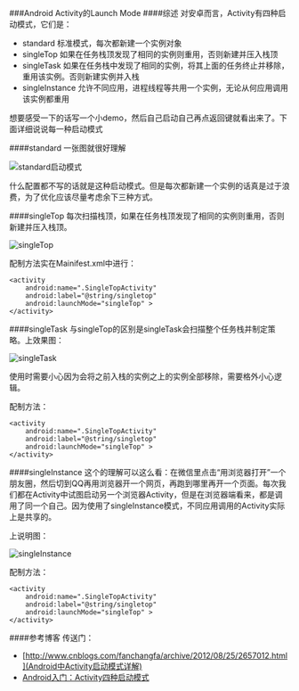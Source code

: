 ###Android Activity的Launch Mode
####综述
对安卓而言，Activity有四种启动模式，它们是：

* standard 标准模式，每次都新建一个实例对象
* singleTop 如果在任务栈顶发现了相同的实例则重用，否则新建并压入栈顶
* singleTask 如果在任务栈中发现了相同的实例，将其上面的任务终止并移除，重用该实例。否则新建实例并入栈
* singleInstance 允许不同应用，进程线程等共用一个实例，无论从何应用调用该实例都重用

想要感受一下的话写一个小demo，然后自己启动自己再点返回键就看出来了。下面详细说说每一种启动模式

####standard
一张图就很好理解

![standard启动模式](https://github.com/HIT-Alibaba/interview/blob/master/img/android-lanchmode-standard.gif?raw=true)

什么配置都不写的话就是这种启动模式。但是每次都新建一个实例的话真是过于浪费，为了优化应该尽量考虑余下三种方式。

####singleTop
每次扫描栈顶，如果在任务栈顶发现了相同的实例则重用，否则新建并压入栈顶。

![singleTop](https://github.com/HIT-Alibaba/interview/blob/master/img/android-lanchmode-singletop.gif?raw=true)

配制方法实在Mainifest.xml中进行：

```
<activity
    android:name=".SingleTopActivity"
    android:label="@string/singletop"
    android:launchMode="singleTop" >
</activity>
```

####singleTask
与singleTop的区别是singleTask会扫描整个任务栈并制定策略。上效果图：

![singleTask](https://github.com/HIT-Alibaba/interview/blob/master/img/android-lanchmode-singletask.gif?raw=true)

使用时需要小心因为会将之前入栈的实例之上的实例全部移除，需要格外小心逻辑。

配制方法：
```
<activity
    android:name=".SingleTopActivity"
    android:label="@string/singletop"
    android:launchMode="singleTop" >
</activity>
```

####singleInstance
这个的理解可以这么看：在微信里点击“用浏览器打开”一个朋友圈，然后切到QQ再用浏览器开一个网页，再跑到哪里再开一个页面。每次我们都在Activity中试图启动另一个浏览器Activity，但是在浏览器端看来，都是调用了同一个自己。因为使用了singleInstance模式，不同应用调用的Activity实际上是共享的。

上说明图：

![singleInstance](https://github.com/HIT-Alibaba/interview/blob/master/img/android-lanchmode-singleinstance.gif?raw=true)

配制方法：
```
<activity
    android:name=".SingleTopActivity"
    android:label="@string/singletop"
    android:launchMode="singleTop" >
</activity>
```

####参考博客
传送门：

+ [http://www.cnblogs.com/fanchangfa/archive/2012/08/25/2657012.html](Android中Activity启动模式详解)
+ [Android入门：Activity四种启动模式](http://www.cnblogs.com/meizixiong/archive/2013/07/03/3170591.html)